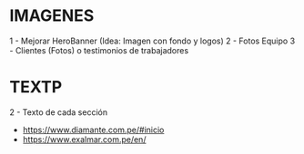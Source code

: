 # IMAGENES

1 - Mejorar HeroBanner (Idea: Imagen con fondo y logos)
2 - Fotos Equipo
3 - Clientes (Fotos) o testimonios de trabajadores

# TEXTP

2 - Texto de cada sección

- https://www.diamante.com.pe/#inicio
- https://www.exalmar.com.pe/en/

